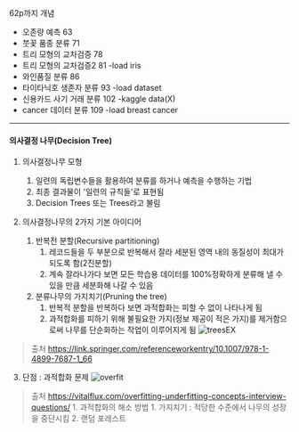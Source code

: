62p까지 개념

- 오존량 예측 63
- 붓꽃 품종 분류 71
- 트리 모형의 교차검증 78
- 트리 모형의 교차검증2 81 -load iris
- 와인품질 분류 86
- 타이타닉호 생존자 분류 93 -load dataset
- 신용카드 사기 거래 분류 102 -kaggle data(X)
- cancer 데이터 분류 109 -load breast cancer
----------------------------------------

#### 의사결정 나무(Decision Tree)
1. 의사결정나무 모형
    1. 일련의 독립변수들을 활용하여 분류를 하거나 예측을 수행하는 기법
    2. 최종 결과물이 '일련의 규칙들'로 표현됨
    3. Decision Trees 또는 Trees라고 불림

2. 의사결정나무의 2가지 기본 아이디어
    1. 반복전 분할(Recursive partitioning)
        1. 레코드들을 두 부분으로 반복해서 잘라 세분된 영역 내의 동질성이 최대가 되도록 함(2진분할)
        2. 계속 잘라나가다 보면 모든 학습용 데이터를 100%정확하게 분류해 낼 수 있을 만큼 세분화해 나갈 수 있음
    2. 분류나무의 가지치기(Pruning the tree)
        1. 반복적 분할을 반복하다 보면 과적합화는 피할 수 없이 나타나게 됨
        2. 과적합화를 피하기 위해 불필요한 가지(정보 제공이 적은 가지)를 제거함으로써 나무를 단순화하는 작업이 이루어지게 됨
![treesEX](https://media.springernature.com/lw785/springer-static/image/prt%3A978-1-4899-7687-1%2F4/MediaObjects/978-1-4899-7687-1_4_Part_Fig1-66_HTML.gif)
> 출처 https://link.springer.com/referenceworkentry/10.1007/978-1-4899-7687-1_66
3. 단점 : 과적합화 문제
![overfit](https://encrypted-tbn0.gstatic.com/images?q=tbn:ANd9GcQ_OoUfSv7AsYBwzg6wllenoUXAOI17o3DExw&usqp=CAU)
> 출처 https://vitalflux.com/overfitting-underfitting-concepts-interview-questions/
    1. 과적합화의 해소 방법 
        1. 가지치기 : 적당한 수준에서 나무의 성장을 중단시킴
        2. 랜덤 포레스트